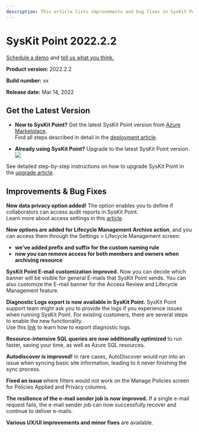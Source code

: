 ```yaml
---
description: This article lists improvements and bug fixes in SysKit Point version 2022.2.2.
--- 
```


# SysKit Point 2022.2.2

[Schedule a demo](https://www.syskit.com/products/point/request-a-demo/) and [tell us what you think.](https://www.syskit.com/company/contact-us/)

**Product version:** 2022.2.2

**Build number:** xx

**Release date:** Mar 14, 2022

## Get the Latest Version

* **New to SysKit Point?** Get the latest SysKit Point version from [Azure Marketplace](https://azuremarketplace.microsoft.com/en-us/marketplace/apps/syskitltd.syskit_point).<br/>
    Find all steps described in detail in the [deployment article](../installation/deploy-syskit-point.md).
    
* **Already using SysKit Point?** Upgrade to the latest SysKit Point version. <br/>
[![](https://aka.ms/deploytoazurebutton)](https://portal.azure.com/#create/Microsoft.Template/uri/https%3A%2F%2Fsyskitassetsstorage.blob.core.windows.net%2Fpoint%2FUpdateFilesARM%2FPointUpdateTemplate.json)

See detailed step-by-step instructions on how to upgrade SysKit Point in the [upgrade article](../installation/upgrade-syskit-point.md).

## Improvements & Bug Fixes

**New data privacy option added!** The option enables you to define if collaborators can access audit reports in SysKit Point.  
Learn more about access settings in this [article](). 

**New options are added for Lifecycle Management Archive action**, and you can access them through the Settings > Lifecycle Management screen: 

* **we've added prefix and suffix for the custom naming rule**   
* **now you can remove access for both members and owners when archiving resource**   

**SysKit Point E-mail customization improved.** Now you can decide which banner will be visible for general E-mails that SysKit Point sends. You can also customize the E-mail banner for the Access Review and Lifecycle Management feature. 

**Diagnostic Logs export is now available in SysKit Point.** SysKit Point support team might ask you to provide the logs if you experience issues when running SysKit Point. 
For existing customers, there are several steps to enable the new functionality.  
Use this [link]() to learn how to export diagnostic logs. 

**Resource-intensive SQL queries are now additionally optimized** to run faster, saving your time, as well as Azure SQL resources. 

**Autodiscover is improved!** In rare cases, AutoDiscover would run into an issue when syncing basic site information, leading to it never finishing the sync process. 

**Fixed an issue** where filters would not work on the Manage Policies screen for Policies Applied and Privacy columns.  

**The resilience of the e-mail sender job is now improved.** If a single e-mail request fails, the e-mail sender job can now successfully recover and continue to deliver e-mails. 

**Various UX/UI improvements and minor fixes** are available.  